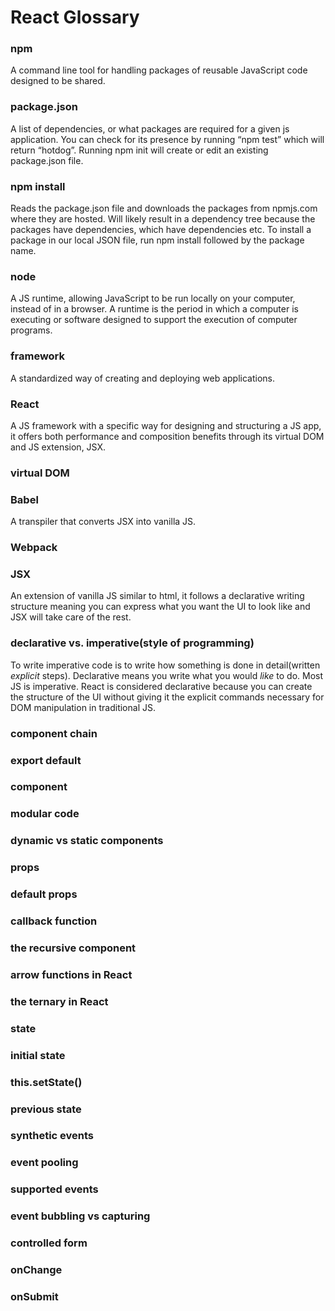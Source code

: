 # React Glossary

### npm
A command line tool for handling packages of reusable JavaScript code designed to be shared.

### package.json
A list of dependencies, or what packages are required for a given js application. You can check for its presence by running “npm test” which will return “hotdog”. Running npm init  will create or edit an existing package.json file.

### npm install
Reads the package.json file and downloads the packages from npmjs.com where they are hosted. Will likely result in a dependency tree because the packages have dependencies, which have dependencies etc. To install a package in our local JSON file, run npm install followed by the package name.

### node
A JS runtime, allowing JavaScript to be run locally on your computer, instead of in a browser. A runtime is the period in which a computer is executing or software designed to support the execution of computer programs.

### framework
A standardized way of creating and deploying web applications.

### React
A JS framework with a specific way for designing and structuring a JS app, it offers both performance and composition benefits through its virtual DOM and JS extension, JSX.

### virtual DOM


### Babel
A transpiler that converts JSX into vanilla JS.


### Webpack


### JSX
An extension of vanilla JS similar to html, it follows a declarative writing structure meaning you can express what you want the UI to look like and JSX will take care of the rest.

### declarative vs. imperative(style of programming)
To write imperative code is to write how something is done in detail(written *explicit* steps). Declarative means you write what you would *like* to do. Most JS is imperative. React is considered declarative because you can create the structure of the UI without giving it the explicit commands necessary for DOM manipulation in traditional JS.

### component chain


### export default


### component


### modular code


### dynamic vs static components


### props


### default props


### callback function


### the recursive component


### arrow functions in React


### the ternary in React


### state


### initial state


### this.setState()


### previous state


### synthetic events


### event pooling


### supported events


### event bubbling vs capturing


### controlled form


### onChange


### onSubmit
